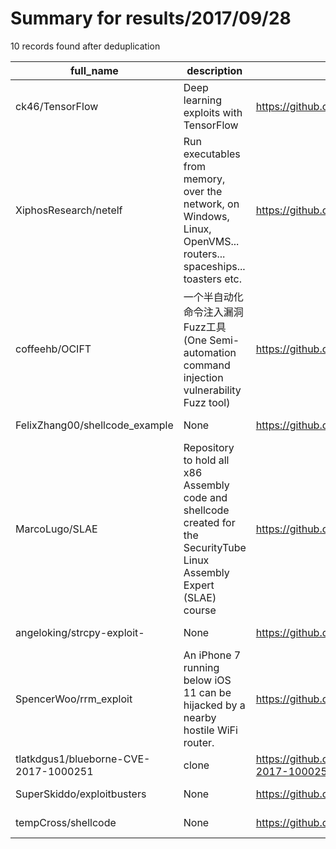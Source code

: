 
# Summary for results/2017/09/28
    
10 records found after deduplication

| full_name | description | html_url | matched_list | matched_count | pushed_at | size | stargazers_count | language | forks_count |
|---------------------------------------|-------------------------------------------------------------------------------------------------------------------------|----------------------------------------------------------|-----------------------|-----------------|---------------------------|--------|--------------------|------------|---------------|
| ck46/TensorFlow | Deep learning exploits with TensorFlow | https://github.com/ck46/TensorFlow | ['exploit'] | 1 | 2017-09-28 14:22:50+00:00 | 6 | 1 | Python | 0 |
| XiphosResearch/netelf | Run executables from memory, over the network, on Windows, Linux, OpenVMS... routers... spaceships... toasters etc. | https://github.com/XiphosResearch/netelf | ['rce'] | 1 | 2017-09-28 17:42:53+00:00 | 492 | 233 | C | 34 |
| coffeehb/OCIFT | 一个半自动化命令注入漏洞Fuzz工具(One Semi-automation command injection vulnerability Fuzz tool) | https://github.com/coffeehb/OCIFT | ['command injection'] | 1 | 2017-09-28 15:28:31+00:00 | 17 | 88 | Python | 38 |
| FelixZhang00/shellcode_example | None | https://github.com/FelixZhang00/shellcode_example | ['shellcode'] | 1 | 2017-09-28 14:25:15+00:00 | 4 | 0 | Assembly | 0 |
| MarcoLugo/SLAE | Repository to hold all x86 Assembly code and shellcode created for the SecurityTube Linux Assembly Expert (SLAE) course | https://github.com/MarcoLugo/SLAE | ['shellcode'] | 1 | 2017-09-28 23:47:17+00:00 | 20 | 1 | Assembly | 1 |
| angeloking/strcpy-exploit- | None | https://github.com/angeloking/strcpy-exploit- | ['exploit'] | 1 | 2017-09-28 07:15:56+00:00 | 3 | 0 | Python | 0 |
| SpencerWoo/rrm_exploit | An iPhone 7 running below iOS 11 can be hijacked by a nearby hostile WiFi router. | https://github.com/SpencerWoo/rrm_exploit | ['exploit'] | 1 | 2017-09-28 18:51:39+00:00 | 2044 | 34 | C | 3 |
| tlatkdgus1/blueborne-CVE-2017-1000251 | clone | https://github.com/tlatkdgus1/blueborne-CVE-2017-1000251 | ['cve-2'] | 1 | 2017-09-28 02:19:38+00:00 | 4 | 0 | Python | 0 |
| SuperSkiddo/exploitbusters | None | https://github.com/SuperSkiddo/exploitbusters | ['exploit'] | 1 | 2017-09-28 19:02:26+00:00 | 0 | 0 | | 0 |
| tempCross/shellcode | None | https://github.com/tempCross/shellcode | ['shellcode'] | 1 | 2017-09-28 22:19:19+00:00 | 1 | 0 | C | 0 |
